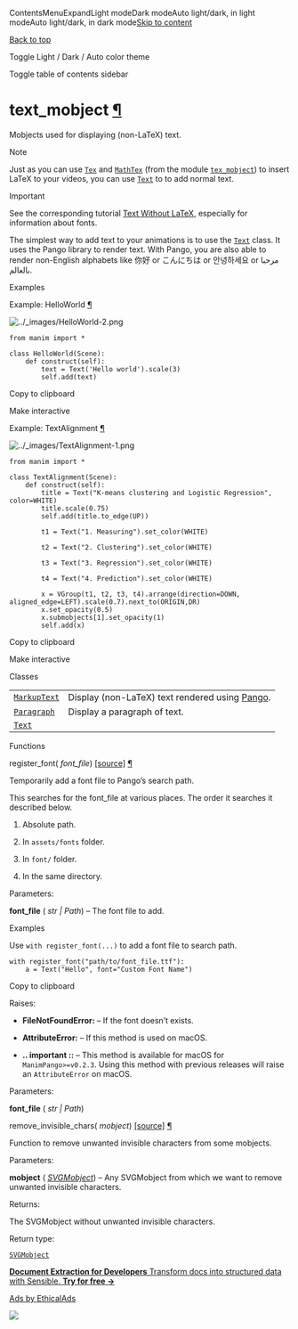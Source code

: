 ContentsMenuExpandLight modeDark modeAuto light/dark, in light modeAuto light/dark, in dark mode[Skip to content](https://docs.manim.community/en/stable/reference/manim.mobject.text.text_mobject.html#furo-main-content)

[Back to top](https://docs.manim.community/en/stable/reference/manim.mobject.text.text_mobject.html#)

Toggle Light / Dark / Auto color theme

Toggle table of contents sidebar

# text\_mobject [¶](https://docs.manim.community/en/stable/reference/manim.mobject.text.text_mobject.html\#module-manim.mobject.text.text_mobject "Link to this heading")

Mobjects used for displaying (non-LaTeX) text.

Note

Just as you can use [`Tex`](https://docs.manim.community/en/stable/reference/manim.mobject.text.tex_mobject.Tex.html#manim.mobject.text.tex_mobject.Tex "manim.mobject.text.tex_mobject.Tex") and [`MathTex`](https://docs.manim.community/en/stable/reference/manim.mobject.text.tex_mobject.MathTex.html#manim.mobject.text.tex_mobject.MathTex "manim.mobject.text.tex_mobject.MathTex") (from the module [`tex_mobject`](https://docs.manim.community/en/stable/reference/manim.mobject.text.tex_mobject.html#module-manim.mobject.text.tex_mobject "manim.mobject.text.tex_mobject"))
to insert LaTeX to your videos, you can use [`Text`](https://docs.manim.community/en/stable/reference/manim.mobject.text.text_mobject.Text.html#manim.mobject.text.text_mobject.Text "manim.mobject.text.text_mobject.Text") to to add normal text.

Important

See the corresponding tutorial [Text Without LaTeX](https://docs.manim.community/en/stable/guides/using_text.html#using-text-objects), especially for information about fonts.

The simplest way to add text to your animations is to use the [`Text`](https://docs.manim.community/en/stable/reference/manim.mobject.text.text_mobject.Text.html#manim.mobject.text.text_mobject.Text "manim.mobject.text.text_mobject.Text") class. It uses the Pango library to render text.
With Pango, you are also able to render non-English alphabets like 你好 or こんにちは or 안녕하세요 or مرحبا بالعالم.

Examples

Example: HelloWorld [¶](https://docs.manim.community/en/stable/reference/manim.mobject.text.text_mobject.html#helloworld)

![../_images/HelloWorld-2.png](https://docs.manim.community/en/stable/_images/HelloWorld-2.png)

```
from manim import *

class HelloWorld(Scene):
    def construct(self):
        text = Text('Hello world').scale(3)
        self.add(text)

```

Copy to clipboard

Make interactive

Example: TextAlignment [¶](https://docs.manim.community/en/stable/reference/manim.mobject.text.text_mobject.html#textalignment)

![../_images/TextAlignment-1.png](https://docs.manim.community/en/stable/_images/TextAlignment-1.png)

```
from manim import *

class TextAlignment(Scene):
    def construct(self):
        title = Text("K-means clustering and Logistic Regression", color=WHITE)
        title.scale(0.75)
        self.add(title.to_edge(UP))

        t1 = Text("1. Measuring").set_color(WHITE)

        t2 = Text("2. Clustering").set_color(WHITE)

        t3 = Text("3. Regression").set_color(WHITE)

        t4 = Text("4. Prediction").set_color(WHITE)

        x = VGroup(t1, t2, t3, t4).arrange(direction=DOWN, aligned_edge=LEFT).scale(0.7).next_to(ORIGIN,DR)
        x.set_opacity(0.5)
        x.submobjects[1].set_opacity(1)
        self.add(x)

```

Copy to clipboard

Make interactive

Classes

|     |     |
| --- | --- |
| [`MarkupText`](https://docs.manim.community/en/stable/reference/manim.mobject.text.text_mobject.MarkupText.html#manim.mobject.text.text_mobject.MarkupText "manim.mobject.text.text_mobject.MarkupText") | Display (non-LaTeX) text rendered using [Pango](https://pango.gnome.org/). |
| [`Paragraph`](https://docs.manim.community/en/stable/reference/manim.mobject.text.text_mobject.Paragraph.html#manim.mobject.text.text_mobject.Paragraph "manim.mobject.text.text_mobject.Paragraph") | Display a paragraph of text. |
| [`Text`](https://docs.manim.community/en/stable/reference/manim.mobject.text.text_mobject.Text.html#manim.mobject.text.text_mobject.Text "manim.mobject.text.text_mobject.Text") |  |

Functions

register\_font( _font\_file_) [\[source\]](https://docs.manim.community/en/stable/_modules/manim/mobject/text/text_mobject.html#register_font) [¶](https://docs.manim.community/en/stable/reference/manim.mobject.text.text_mobject.html#manim.mobject.text.text_mobject.register_font "Link to this definition")

Temporarily add a font file to Pango’s search path.

This searches for the font\_file at various places. The order it searches it described below.

1. Absolute path.

2. In `assets/fonts` folder.

3. In `font/` folder.

4. In the same directory.


Parameters:

**font\_file** ( _str_ _\|_ _Path_) – The font file to add.

Examples

Use `with register_font(...)` to add a font file to search
path.

```
with register_font("path/to/font_file.ttf"):
    a = Text("Hello", font="Custom Font Name")

```

Copy to clipboard

Raises:

- **FileNotFoundError:** – If the font doesn’t exists.

- **AttributeError:** – If this method is used on macOS.

- **.. important ::** – This method is available for macOS for `ManimPango>=v0.2.3`. Using this
method with previous releases will raise an `AttributeError` on macOS.


Parameters:

**font\_file** ( _str_ _\|_ _Path_)

remove\_invisible\_chars( _mobject_) [\[source\]](https://docs.manim.community/en/stable/_modules/manim/mobject/text/text_mobject.html#remove_invisible_chars) [¶](https://docs.manim.community/en/stable/reference/manim.mobject.text.text_mobject.html#manim.mobject.text.text_mobject.remove_invisible_chars "Link to this definition")

Function to remove unwanted invisible characters from some mobjects.

Parameters:

**mobject** ( [_SVGMobject_](https://docs.manim.community/en/stable/reference/manim.mobject.svg.svg_mobject.SVGMobject.html#manim.mobject.svg.svg_mobject.SVGMobject "manim.mobject.svg.svg_mobject.SVGMobject")) – Any SVGMobject from which we want to remove unwanted invisible characters.

Returns:

The SVGMobject without unwanted invisible characters.

Return type:

[`SVGMobject`](https://docs.manim.community/en/stable/reference/manim.mobject.svg.svg_mobject.SVGMobject.html#manim.mobject.svg.svg_mobject.SVGMobject "manim.mobject.svg.svg_mobject.SVGMobject")

[**Document Extraction for Developers** Transform docs into structured data with Sensible. **Try for free →**](https://server.ethicalads.io/proxy/click/8518/019600e1-e3db-7de3-8c68-6624c411cfec/)

[Ads by EthicalAds](https://www.ethicalads.io/advertisers/topics/data-science/?ref=ea-text)

![](https://server.ethicalads.io/proxy/view/8518/019600e1-e3db-7de3-8c68-6624c411cfec/)